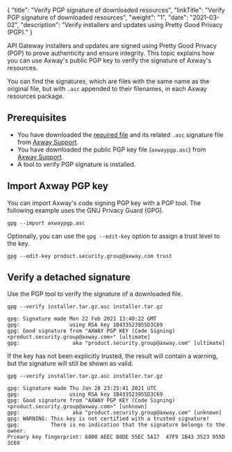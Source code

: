 {
"title": "Verify PGP signature of downloaded resources",
  "linkTitle": "Verify PGP signature of downloaded resources",
  "weight": "1",
  "date": "2021-03-02",
  "description": "Verify installers and updates using Pretty Good Privacy (PGP)."
}

API Gateway installers and updates are signed using Pretty Good Privacy (PGP) to prove authenticity and ensure integrity. This topic explains how you can use Axway's public PGP key to verify the signature of Axway's resources.

You can find the signatures, which are files with the same name as the original file, but with `.asc` appended to their filenames, in each Axway resources package.

## Prerequisites

* You have downloaded the [required file](/docs/apim_installation/apigtw_install/installation#prerequisites) and its related `.asc` signature file from [Axway Support](https://support.axway.com).
* You have downloaded the public PGP key file (`axwaypgp.asc`) from [Axway Support](https://support.axway.com).
* A tool to verify PGP signature is installed.

## Import Axway PGP key

You can import Axway's code signing PGP key with a PGP tool. The following example uses the GNU Privacy Guard (GPG).

```
gpg --import axwaypgp.asc
```

Optionally, you can use the `gpg --edit-key` option to assign a trust level to the key.

```
gpg --edit-key product.security.group@axway.com trust
```

## Verify a detached signature

Use the PGP tool to verify the signature of a downloaded file.

```
gpg --verify installer.tar.gz.asc installer.tar.gz

gpg: Signature made Mon 22 Feb 2021 13:40:22 GMT
gpg:                using RSA key 1B433523955D3C69
gpg: Good signature from "AXWAY PGP KEY (Code Signing) <product.security.group@axway.com>" [ultimate]
gpg:                 aka "product.security.group@axway.com" [ultimate]
```

If the key has not been explicitly trusted, the result will contain a warning, but the signature will still be shown as valid.

```
gpg --verify installer.tar.gz.asc installer.tar.gz
 
gpg: Signature made Thu Jan 28 23:25:41 2021 UTC
gpg:                using RSA key 1B433523955D3C69
gpg: Good signature from "AXWAY PGP KEY (Code Signing) <product.security.group@axway.com>" [unknown]
gpg:                 aka "product.security.group@axway.com" [unknown]
gpg: WARNING: This key is not certified with a trusted signature!
gpg:          There is no indication that the signature belongs to the owner.
Primary key fingerprint: 6800 AEEC B8DE 55EC 5A17  47F9 1B43 3523 955D 3C69
```
